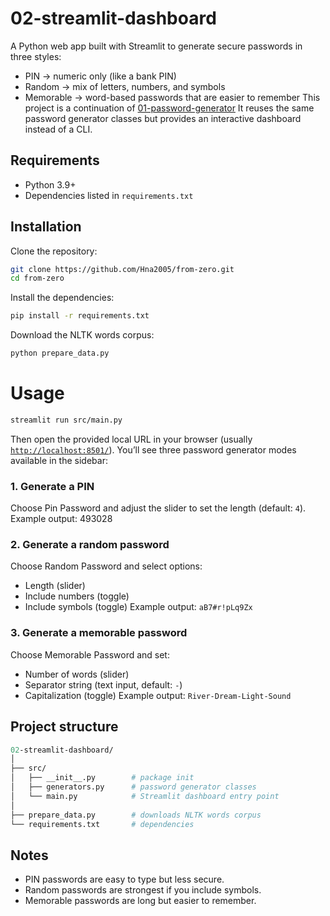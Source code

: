 # 02-streamlit-dashboard
A Python web app built with Streamlit to generate secure passwords in three styles:
- PIN → numeric only (like a bank PIN)
- Random → mix of letters, numbers, and symbols
- Memorable → word-based passwords that are easier to remember
This project is a continuation of [01-password-generator](https://github.com/Hna2005/from-zero/tree/main/01-password-generator)
It reuses the same password generator classes but provides an interactive dashboard instead of a CLI.

## Requirements

- Python 3.9+
- Dependencies listed in `requirements.txt`

## Installation
Clone the repository:
```bash
git clone https://github.com/Hna2005/from-zero.git
cd from-zero
```
Install the dependencies:
```bash
pip install -r requirements.txt
```
Download the NLTK words corpus:
```bash
python prepare_data.py
```
# Usage
```bash
streamlit run src/main.py
```
Then open the provided local URL in your browser (usually [`http://localhost:8501/`](http://localhost:8501/)).
You’ll see three password generator modes available in the sidebar:
### 1. Generate a PIN
Choose Pin Password and adjust the slider to set the length (default: `4`).
Example output: 493028
### 2. Generate a random password
Choose Random Password and select options:
- Length (slider)
- Include numbers (toggle)
- Include symbols (toggle)
Example output: `aB7#r!pLq9Zx`
### 3. Generate a memorable password
Choose Memorable Password and set:
- Number of words (slider)
- Separator string (text input, default: `-`)
- Capitalization (toggle)
Example output: `River-Dream-Light-Sound`

## Project structure
```graphql
02-streamlit-dashboard/
│
├── src/
│   ├── __init__.py        # package init
│   ├── generators.py      # password generator classes
│   └── main.py            # Streamlit dashboard entry point
│
├── prepare_data.py        # downloads NLTK words corpus
└── requirements.txt       # dependencies
```
## Notes
- PIN passwords are easy to type but less secure.  
- Random passwords are strongest if you include symbols.  
- Memorable passwords are long but easier to remember.  

